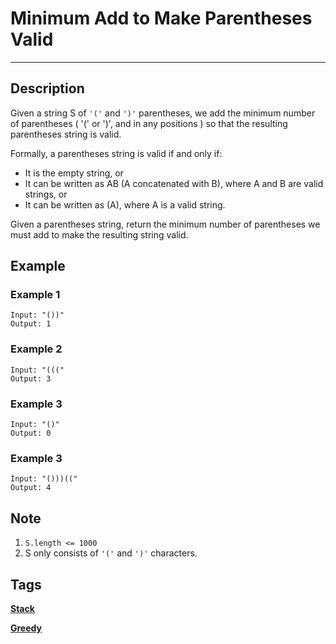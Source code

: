 # Minimum Add to Make Parentheses Valid
-----
## Description
Given a string S of `'('` and `')'` parentheses, we add the minimum number of parentheses ( '(' or ')', and in any positions ) so that the resulting parentheses string is valid.

Formally, a parentheses string is valid if and only if:

* It is the empty string, or
* It can be written as AB (A concatenated with B), where A and B are valid strings, or
* It can be written as (A), where A is a valid string.

Given a parentheses string, return the minimum number of parentheses we must add to make the resulting string valid.

## Example
### Example 1
```
Input: "())"
Output: 1
```

### Example 2
```
Input: "((("
Output: 3
```

### Example 3
```
Input: "()"
Output: 0
```

### Example 3
```
Input: "()))(("
Output: 4
```

## Note
1. `S.length <= 1000`
2. S only consists of `'('` and `')'` characters.

## Tags
**[Stack](https://leetcode.com/tag/stack)**

**[Greedy](https://leetcode.com/tag/greedy)**
